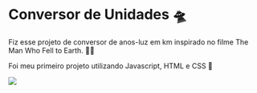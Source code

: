 # Conversor de Unidades 🛸
Fiz esse projeto de conversor de anos-luz em km inspirado no filme The Man Who Fell to Earth. 👨‍🚀  

Foi meu primeiro projeto utilizando Javascript, HTML e CSS 🚀  


![](https://efemeridesdoefemello.files.wordpress.com/2016/03/18mar16.jpg)
